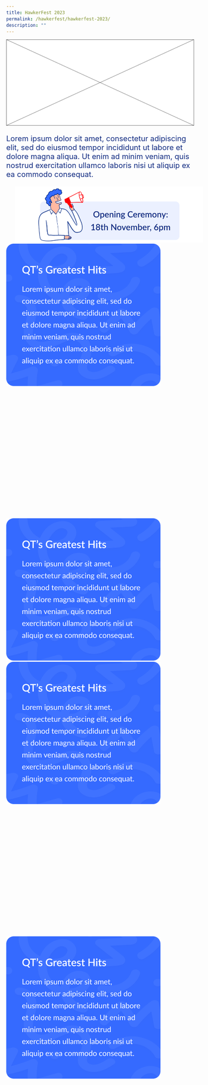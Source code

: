 ```yaml
---
title: HawkerFest 2023
permalink: /hawkerfest/hawkerfest-2023/
description: ""
---
```

![](/images/HAWKERFEST/HAWKERFEST%202023/banner.png)

<p style="color:#102A80;font-size:20px">
Lorem ipsum dolor sit amet, consectetur adipiscing elit, sed do eiusmod tempor incididunt ut labore et dolore magna aliqua. Ut enim ad minim veniam, quis nostrud exercitation ullamco laboris nisi ut aliquip ex ea commodo consequat.
</p>

<img src="/images/HAWKERFEST/HAWKERFEST%202023/open-ceremony.png" style="padding-left:24px;padding-right:24px">

<br>

<div class="row">
	<div class="col-6">
		<img src="/images/HAWKERFEST/HAWKERFEST%202023/qt-greatest-hits.png" style="max-width:414px; max-height:382px">		
	</div>
	<div style="width:32px; height:352px">
	</div>
	<div class="col-6">
		<img src="/images/HAWKERFEST/HAWKERFEST%202023/qt-greatest-hits.png" style="max-width:414px; max-height:382px">		
	</div>
</div>
	
<div class="row">
	<div class="col-5">
		<img src="/images/HAWKERFEST/HAWKERFEST%202023/qt-greatest-hits.png" style="max-width:414px; max-height:382px">		
	</div>
	<div style="width:32px; height:352px">
	</div>
	<div class="col-5">
		<img src="/images/HAWKERFEST/HAWKERFEST%202023/qt-greatest-hits.png" style="max-width:414px; max-height:382px">		
	</div>
</div>

